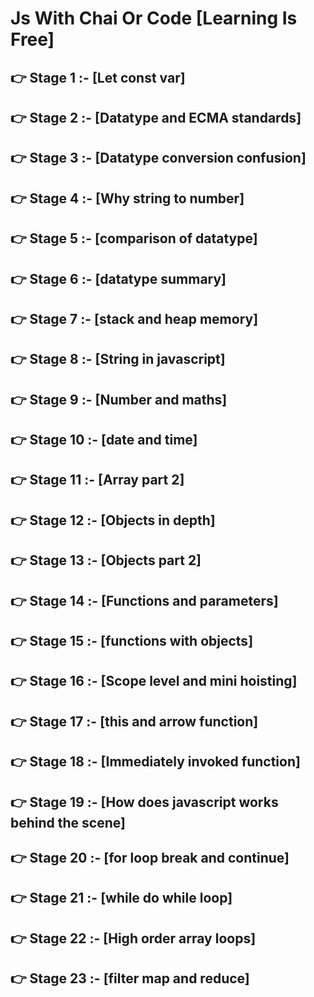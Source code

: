 
# Js With Chai Or Code [Learning Is Free]

👉 Stage 1 :-  [Let const var]
----
👉 Stage 2 :-  [Datatype and ECMA standards]
----
👉 Stage 3 :-  [Datatype conversion confusion]
----
👉 Stage 4 :-  [Why string to number]
----
👉 Stage 5 :-  [comparison of datatype]
----
👉 Stage 6 :-  [datatype summary]
----
👉 Stage 7 :-  [stack and heap memory]
----
👉 Stage 8 :-  [String in javascript]
----
👉 Stage 9 :-  [Number and maths]
----
👉 Stage 10 :-  [date and time]
----
👉 Stage 11 :-  [Array part 2]
----
👉 Stage 12 :-  [Objects in depth]
----
👉 Stage 13 :-  [Objects part 2]
----
👉 Stage 14 :-  [Functions and parameters]
----
👉 Stage 15 :-  [functions with objects]
----
👉 Stage 16 :-  [Scope level and mini hoisting]
----
👉 Stage 17 :-  [this and arrow function]
----
👉 Stage 18 :-  [Immediately invoked function]
----
👉 Stage 19 :-  [How does javascript works behind the scene]
----
👉 Stage 20 :-  [for loop break and continue]
----
👉 Stage 21 :-  [while do while loop]
----
👉 Stage 22 :-  [High order array loops]
----
👉 Stage 23 :-  [filter map and reduce]
----


